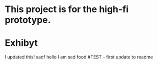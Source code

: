 # This project is for the high-fi prototype.
# Exhibyt
I updated this!
sadf
hello
I am sad
food
#TEST - first update to readme


